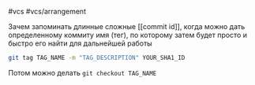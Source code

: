#vcs #vcs/arrangement 

Зачем запоминать длинные сложные [[commit id]], когда можно дать определенному коммиту имя (тег), по которому затем будет просто и быстро его найти для дальнейшей работы

```bash
git tag TAG_NAME -m "TAG_DESCRIPTION" YOUR_SHA1_ID
```

Потом можно делать `git checkout TAG_NAME`

